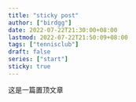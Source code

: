 ```yaml
---
title: "sticky post"
author: ["birdgg"]
date: 2022-07-22T21:30:00+08:00
lastmod: 2022-07-22T21:50:09+08:00
tags: ["tennisclub"]
draft: false
series: ["start"]
sticky: true
---
```


这是一篇置顶文章
